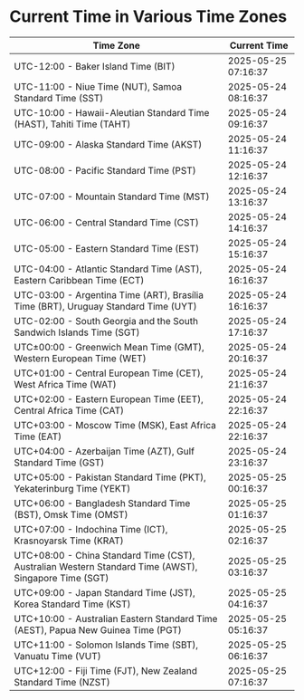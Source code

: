 # Current Time in Various Time Zones

| Time Zone | Current Time |
|-----------|--------------|
| UTC-12:00 - Baker Island Time (BIT) | 2025-05-25 07:16:37 |
| UTC-11:00 - Niue Time (NUT), Samoa Standard Time (SST) | 2025-05-24 08:16:37 |
| UTC-10:00 - Hawaii-Aleutian Standard Time (HAST), Tahiti Time (TAHT) | 2025-05-24 09:16:37 |
| UTC-09:00 - Alaska Standard Time (AKST) | 2025-05-24 11:16:37 |
| UTC-08:00 - Pacific Standard Time (PST) | 2025-05-24 12:16:37 |
| UTC-07:00 - Mountain Standard Time (MST) | 2025-05-24 13:16:37 |
| UTC-06:00 - Central Standard Time (CST) | 2025-05-24 14:16:37 |
| UTC-05:00 - Eastern Standard Time (EST) | 2025-05-24 15:16:37 |
| UTC-04:00 - Atlantic Standard Time (AST), Eastern Caribbean Time (ECT) | 2025-05-24 16:16:37 |
| UTC-03:00 - Argentina Time (ART), Brasília Time (BRT), Uruguay Standard Time (UYT) | 2025-05-24 16:16:37 |
| UTC-02:00 - South Georgia and the South Sandwich Islands Time (SGT) | 2025-05-24 17:16:37 |
| UTC±00:00 - Greenwich Mean Time (GMT), Western European Time (WET) | 2025-05-24 20:16:37 |
| UTC+01:00 - Central European Time (CET), West Africa Time (WAT) | 2025-05-24 21:16:37 |
| UTC+02:00 - Eastern European Time (EET), Central Africa Time (CAT) | 2025-05-24 22:16:37 |
| UTC+03:00 - Moscow Time (MSK), East Africa Time (EAT) | 2025-05-24 22:16:37 |
| UTC+04:00 - Azerbaijan Time (AZT), Gulf Standard Time (GST) | 2025-05-24 23:16:37 |
| UTC+05:00 - Pakistan Standard Time (PKT), Yekaterinburg Time (YEKT) | 2025-05-25 00:16:37 |
| UTC+06:00 - Bangladesh Standard Time (BST), Omsk Time (OMST) | 2025-05-25 01:16:37 |
| UTC+07:00 - Indochina Time (ICT), Krasnoyarsk Time (KRAT) | 2025-05-25 02:16:37 |
| UTC+08:00 - China Standard Time (CST), Australian Western Standard Time (AWST), Singapore Time (SGT) | 2025-05-25 03:16:37 |
| UTC+09:00 - Japan Standard Time (JST), Korea Standard Time (KST) | 2025-05-25 04:16:37 |
| UTC+10:00 - Australian Eastern Standard Time (AEST), Papua New Guinea Time (PGT) | 2025-05-25 05:16:37 |
| UTC+11:00 - Solomon Islands Time (SBT), Vanuatu Time (VUT) | 2025-05-25 06:16:37 |
| UTC+12:00 - Fiji Time (FJT), New Zealand Standard Time (NZST) | 2025-05-25 07:16:37 |
